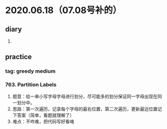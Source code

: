 # 2020.06.18（07.08号补的）
## diary
1. 
## practice
### tag: greedy medium
### 763. Partition Labels
1. 题意：给一串小写字母字母进行划分，尽可能多的划分保证同一字母出现在同一划分中。
2. 思路：第一次遍历，记录每个字母的最右位置，第二次遍历，更新最远位置记下答案（简单，看题就理解了）
3. 难点：不咋难，把代码写好看咯

